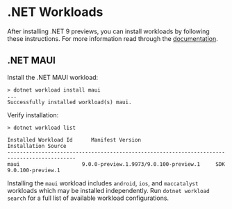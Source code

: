 # .NET Workloads

After installing .NET 9 previews, you can install workloads by following these instructions. For more information read through the [documentation](https://learn.microsoft.com/dotnet/core/tools/dotnet-workload).

## .NET MAUI

Install the .NET MAUI workload:

```
> dotnet workload install maui
...
Successfully installed workload(s) maui.
```

Verify installation:

```
> dotnet workload list

Installed Workload Id      Manifest Version                            Installation Source
--------------------------------------------------------------------------------------------
maui                    9.0.0-preview.1.9973/9.0.100-preview.1     SDK 9.0.100-preview.1
```

Installing the `maui` workload includes `android`, `ios`, and `maccatalyst` workloads which may be installed independently. Run `dotnet workload search` for a full list of available workload configurations.